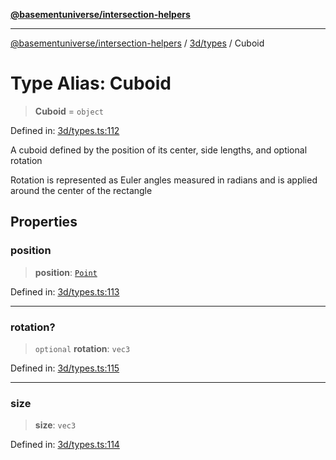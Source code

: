 [**@basementuniverse/intersection-helpers**](../../../README.md)

***

[@basementuniverse/intersection-helpers](../../../README.md) / [3d/types](../README.md) / Cuboid

# Type Alias: Cuboid

> **Cuboid** = `object`

Defined in: [3d/types.ts:112](https://github.com/basementuniverse/intersection-helpers/blob/d942e5cf9ee51dc3854d6fbfe1d84a7ecd83c1ca/src/3d/types.ts#L112)

A cuboid defined by the position of its center, side lengths, and
optional rotation

Rotation is represented as Euler angles measured in radians and is applied
around the center of the rectangle

## Properties

### position

> **position**: [`Point`](Point.md)

Defined in: [3d/types.ts:113](https://github.com/basementuniverse/intersection-helpers/blob/d942e5cf9ee51dc3854d6fbfe1d84a7ecd83c1ca/src/3d/types.ts#L113)

***

### rotation?

> `optional` **rotation**: `vec3`

Defined in: [3d/types.ts:115](https://github.com/basementuniverse/intersection-helpers/blob/d942e5cf9ee51dc3854d6fbfe1d84a7ecd83c1ca/src/3d/types.ts#L115)

***

### size

> **size**: `vec3`

Defined in: [3d/types.ts:114](https://github.com/basementuniverse/intersection-helpers/blob/d942e5cf9ee51dc3854d6fbfe1d84a7ecd83c1ca/src/3d/types.ts#L114)
